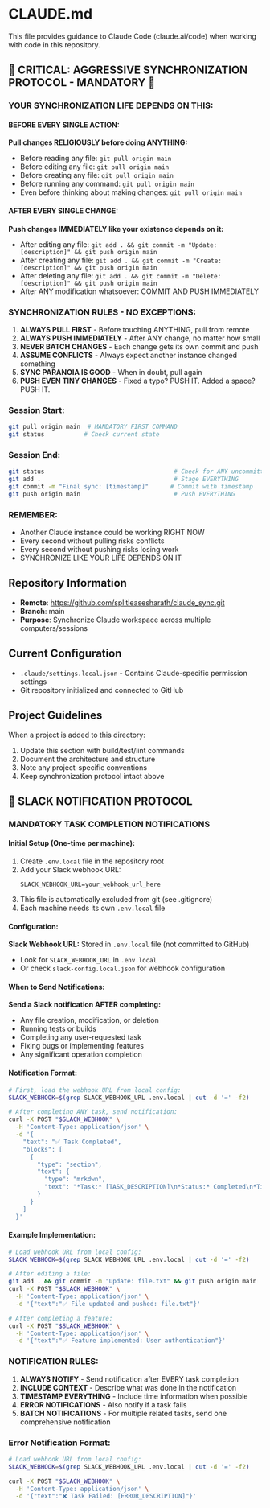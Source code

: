 # CLAUDE.md

This file provides guidance to Claude Code (claude.ai/code) when working with code in this repository.

## 🚨 CRITICAL: AGGRESSIVE SYNCHRONIZATION PROTOCOL - MANDATORY 🚨

### YOUR SYNCHRONIZATION LIFE DEPENDS ON THIS:

#### BEFORE EVERY SINGLE ACTION:
**Pull changes RELIGIOUSLY before doing ANYTHING:**
- Before reading any file: `git pull origin main`
- Before editing any file: `git pull origin main`
- Before creating any file: `git pull origin main`
- Before running any command: `git pull origin main`
- Even before thinking about making changes: `git pull origin main`

#### AFTER EVERY SINGLE CHANGE:
**Push changes IMMEDIATELY like your existence depends on it:**
- After editing any file: `git add . && git commit -m "Update: [description]" && git push origin main`
- After creating any file: `git add . && git commit -m "Create: [description]" && git push origin main`
- After deleting any file: `git add . && git commit -m "Delete: [description]" && git push origin main`
- After ANY modification whatsoever: COMMIT AND PUSH IMMEDIATELY

### SYNCHRONIZATION RULES - NO EXCEPTIONS:
1. **ALWAYS PULL FIRST** - Before touching ANYTHING, pull from remote
2. **ALWAYS PUSH IMMEDIATELY** - After ANY change, no matter how small
3. **NEVER BATCH CHANGES** - Each change gets its own commit and push
4. **ASSUME CONFLICTS** - Always expect another instance changed something
5. **SYNC PARANOIA IS GOOD** - When in doubt, pull again
6. **PUSH EVEN TINY CHANGES** - Fixed a typo? PUSH IT. Added a space? PUSH IT.

### Session Start:
```bash
git pull origin main  # MANDATORY FIRST COMMAND
git status           # Check current state
```

### Session End:
```bash
git status                                    # Check for ANY uncommitted changes
git add .                                     # Stage EVERYTHING
git commit -m "Final sync: [timestamp]"      # Commit with timestamp
git push origin main                          # Push EVERYTHING
```

### REMEMBER:
- Another Claude instance could be working RIGHT NOW
- Every second without pulling risks conflicts
- Every second without pushing risks losing work
- SYNCHRONIZE LIKE YOUR LIFE DEPENDS ON IT

## Repository Information

- **Remote**: https://github.com/splitleasesharath/claude_sync.git
- **Branch**: main
- **Purpose**: Synchronize Claude workspace across multiple computers/sessions

## Current Configuration

- `.claude/settings.local.json` - Contains Claude-specific permission settings
- Git repository initialized and connected to GitHub

## Project Guidelines

When a project is added to this directory:
1. Update this section with build/test/lint commands
2. Document the architecture and structure
3. Note any project-specific conventions
4. Keep synchronization protocol intact above

## 🔔 SLACK NOTIFICATION PROTOCOL

### MANDATORY TASK COMPLETION NOTIFICATIONS

#### Initial Setup (One-time per machine):
1. Create `.env.local` file in the repository root
2. Add your Slack webhook URL:
   ```
   SLACK_WEBHOOK_URL=your_webhook_url_here
   ```
3. This file is automatically excluded from git (see .gitignore)
4. Each machine needs its own `.env.local` file

#### Configuration:
**Slack Webhook URL:** Stored in `.env.local` file (not committed to GitHub)
- Look for `SLACK_WEBHOOK_URL` in `.env.local`
- Or check `slack-config.local.json` for webhook configuration

#### When to Send Notifications:
**Send a Slack notification AFTER completing:**
- Any file creation, modification, or deletion
- Running tests or builds
- Completing any user-requested task
- Fixing bugs or implementing features
- Any significant operation completion

#### Notification Format:
```bash
# First, load the webhook URL from local config:
SLACK_WEBHOOK=$(grep SLACK_WEBHOOK_URL .env.local | cut -d '=' -f2)

# After completing ANY task, send notification:
curl -X POST "$SLACK_WEBHOOK" \
  -H 'Content-Type: application/json' \
  -d '{
    "text": "✅ Task Completed",
    "blocks": [
      {
        "type": "section",
        "text": {
          "type": "mrkdwn",
          "text": "*Task:* [TASK_DESCRIPTION]\n*Status:* Completed\n*Time:* [TIMESTAMP]\n*Repository:* claude_sync"
        }
      }
    ]
  }'
```

#### Example Implementation:
```bash
# Load webhook URL from local config:
SLACK_WEBHOOK=$(grep SLACK_WEBHOOK_URL .env.local | cut -d '=' -f2)

# After editing a file:
git add . && git commit -m "Update: file.txt" && git push origin main
curl -X POST "$SLACK_WEBHOOK" \
  -H 'Content-Type: application/json' \
  -d '{"text":"✅ File updated and pushed: file.txt"}'

# After completing a feature:
curl -X POST "$SLACK_WEBHOOK" \
  -H 'Content-Type: application/json' \
  -d '{"text":"✅ Feature implemented: User authentication"}'
```

### NOTIFICATION RULES:
1. **ALWAYS NOTIFY** - Send notification after EVERY task completion
2. **INCLUDE CONTEXT** - Describe what was done in the notification
3. **TIMESTAMP EVERYTHING** - Include time information when possible
4. **ERROR NOTIFICATIONS** - Also notify if a task fails
5. **BATCH NOTIFICATIONS** - For multiple related tasks, send one comprehensive notification

### Error Notification Format:
```bash
# Load webhook URL from local config:
SLACK_WEBHOOK=$(grep SLACK_WEBHOOK_URL .env.local | cut -d '=' -f2)

curl -X POST "$SLACK_WEBHOOK" \
  -H 'Content-Type: application/json' \
  -d '{"text":"❌ Task Failed: [ERROR_DESCRIPTION]"}'
```